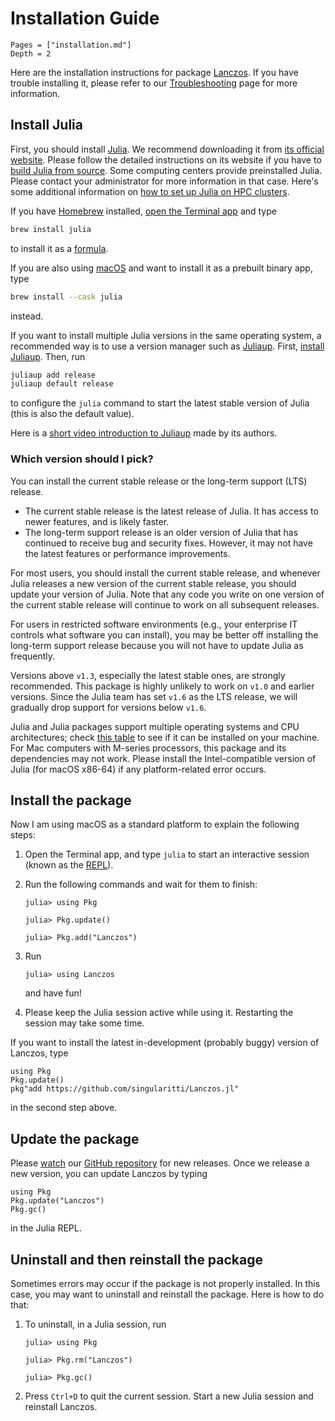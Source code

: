 # Installation Guide

```@contents
Pages = ["installation.md"]
Depth = 2
```

Here are the installation instructions for package
[Lanczos](https://github.com/singularitti/Lanczos.jl).
If you have trouble installing it, please refer to our [Troubleshooting](@ref) page
for more information.

## Install Julia

First, you should install [Julia](https://julialang.org/). We recommend downloading it from
[its official website](https://julialang.org/downloads/). Please follow the detailed
instructions on its website if you have to
[build Julia from source](https://docs.julialang.org/en/v1/devdocs/build/build/).
Some computing centers provide preinstalled Julia. Please contact your administrator for
more information in that case.
Here's some additional information on
[how to set up Julia on HPC clusters](https://juliahpc.github.io/JuliaOnHPCClusters/).

If you have [Homebrew](https://brew.sh/) installed,
[open the Terminal app](https://support.apple.com/guide/terminal/open-or-quit-terminal-apd5265185d-f365-44cb-8b09-71a064a42125/mac)
and type

```bash
brew install julia
```

to install it as a [formula](https://docs.brew.sh/Formula-Cookbook).

If you are also using [macOS](https://en.wikipedia.org/wiki/MacOS) and want to install it as
a prebuilt binary app, type

```bash
brew install --cask julia
```

instead.

If you want to install multiple Julia versions in the same operating system,
a recommended way is to use a version manager such as
[Juliaup](https://github.com/JuliaLang/juliaup).
First, [install Juliaup](https://github.com/JuliaLang/juliaup#installation).
Then, run

```bash
juliaup add release
juliaup default release
```

to configure the `julia` command to start the latest stable version of
Julia (this is also the default value).

Here is a [short video introduction to Juliaup](https://youtu.be/14zfdbzq5BM)
made by its authors.

### Which version should I pick?

You can install the current stable release or the long-term support (LTS) release.

- The current stable release is the latest release of Julia. It has access to
  newer features, and is likely faster.
- The long-term support release is an older version of Julia that has
  continued to receive bug and security fixes. However, it may not have the
  latest features or performance improvements.

For most users, you should install the current stable release, and whenever
Julia releases a new version of the current stable release, you should update
your version of Julia. Note that any code you write on one version of the
current stable release will continue to work on all subsequent releases.

For users in restricted software environments (e.g., your enterprise IT controls
what software you can install), you may be better off installing the long-term
support release because you will not have to update Julia as frequently.

Versions above `v1.3`, especially the latest stable ones, are strongly recommended.
This package is highly unlikely to work on `v1.0` and earlier versions.
Since the Julia team has set `v1.6` as the LTS release,
we will gradually drop support for versions below `v1.6`.

Julia and Julia packages support multiple operating systems and CPU architectures; check
[this table](https://julialang.org/downloads/#supported_platforms) to see if it can be
installed on your machine. For Mac computers with M-series processors, this package and its
dependencies may not work. Please install the Intel-compatible version of Julia (for macOS
x86-64) if any platform-related error occurs.

## Install the package

Now I am using macOS as a standard platform to explain the following steps:

1. Open the Terminal app, and type `julia` to start an interactive session (known as the
   [REPL](https://docs.julialang.org/en/v1/stdlib/REPL/)).

2. Run the following commands and wait for them to finish:

   ```julia-repl
   julia> using Pkg

   julia> Pkg.update()

   julia> Pkg.add("Lanczos")
   ```

3. Run

   ```julia-repl
   julia> using Lanczos
   ```

   and have fun!

4. Please keep the Julia session active while using it. Restarting the session may take some time.

If you want to install the latest in-development (probably buggy)
version of Lanczos, type

```@repl
using Pkg
Pkg.update()
pkg"add https://github.com/singularitti/Lanczos.jl"
```

in the second step above.

## Update the package

Please [watch](https://docs.github.com/en/account-and-profile/managing-subscriptions-and-notifications-on-github/setting-up-notifications/configuring-notifications#configuring-your-watch-settings-for-an-individual-repository)
our [GitHub repository](https://github.com/singularitti/Lanczos.jl)
for new releases.
Once we release a new version, you can update Lanczos by typing

```@repl
using Pkg
Pkg.update("Lanczos")
Pkg.gc()
```

in the Julia REPL.

## Uninstall and then reinstall the package

Sometimes errors may occur if the package is not properly installed.
In this case, you may want to uninstall and reinstall the package. Here is how to do that:

1. To uninstall, in a Julia session, run

   ```julia-repl
   julia> using Pkg

   julia> Pkg.rm("Lanczos")

   julia> Pkg.gc()
   ```

2. Press `Ctrl+D` to quit the current session. Start a new Julia session and
   reinstall Lanczos.
